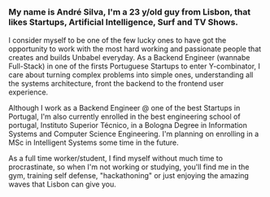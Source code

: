 ## <h3 class="lead text-left">My name is André Silva, I'm a 23 y/old guy from Lisbon, that likes Startups, Artificial Intelligence, Surf and TV Shows.</h3>

<p>I consider myself to be one of the few lucky ones to have got the
opportunity to work with the most hard working and passionate people that
creates and builds Unbabel everyday. As a Backend Engineer (wannabe Full-Stack)
in one of the firsts Portuguese Startups to enter Y-combinator, I care
about turning complex problems into simple ones, understanding all the systems
 architecture, front the backend to the frontend user experience.</p>

<p>Although I work as a Backend Engineer @ one of the best Startups in Portugal,
I'm also currently enrolled in the best engineering school of portugal, Instituto
Superior Técnico, in a Bologna Degree in Information Systems and Computer Science
Engineering. I'm planning on enrolling in a MSc in Intelligent Systems some
 time in the future.</p>

<p>As a full time worker/student, I find myself without much time to procrastinate,
 so when I'm not working or studying, you'll find me in the gym, training self
 defense, "hackathoning" or just enjoying the amazing waves that Lisbon can give you.</p>

<!-- My passion lies in Artificial Intelligence. The naive idea of making the
machine do all your work the minimum effort, learning by itself, is something that always intrigued me.-->
